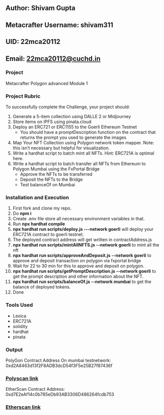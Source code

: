 ## Author: Shivam Gupta
## Metacrafter Username: shivam311
## UID: 22mca20112
## Email: 22mca20112@cuchd.in


### Project
Metacrafter Polygon advanced Module 1
### Project Rubric
To successfully complete the Challenge, your project should:

1. Generate a 5-item collection using DALLE 2 or Midjourney
2. Store items on IPFS using pinata.cloud
3. Deploy an ERC721 or ERC1155 to the Goerli Ethereum Testnet
      * You should have a promptDescription function on the contract that returns the prompt you used to generate the images
4. Map Your NFT Collection using Polygon network token mapper. Note: this isn’t necessary but helpful for visualization.
5. Write a hardhat script to batch mint all NFTs. Hint: ERC721A is optimal here.
6. Write a hardhat script to batch transfer all NFTs from Ethereum to Polygon Mumbai using the FxPortal Bridge
      * Approve the NFTs to be transferred
      * Deposit the NFTs to the Bridge
      * Test balanceOf on Mumbai

### Installation and Execution
  1. First fork and clone my repo.
  2. Do **npm i**
  3. Create .env file store all necessary environment variables in that.
  4. Run **npx hardhat compile**
  5. **npx hardhat run scripts/deploy.js ---network goerli** will deploy your ERC721A contract to goerli testnet.
  6. The deployed contract address will get written in contractAddress.js
  7. **npx hardhat run scripts/mintAllNFTS.js --network goerli** to mint all the nft
  8. **npx hardhat run scripts/approveAndDeposit.js --network goerli** to approve and deposit transaction on polygon via fxportal bridge
  9. Wait for 22 to 30 min for this to approve and deposit on polygon.
  10. **npx hardhat run scripts/getPromptDescription.js --network goerli** to get the prompt description and other information about the NFT.
  11. **npx hardhat run scripts/balanceOf.js --network mumbai** to get the balance of deployed tokens.
  12. Done

### Tools Used  
  * Lexica
  * ERC721A
  * solidity
  * hardhat
  * pinata

### Output

PolyGon Contract Address On mumbai testnetwork: 0xd2A8463d13f2F8ADB3dcD54f3F5e25B27f87436f
### [Polyscan link](https://mumbai.polygonscan.com/token/0xd2A8463d13f2F8ADB3dcD54f3F5e25B27f87436f)
EtherScan Contract Address: 0xd7E2eAf14c0b785eDb93AB3306D486264fcdb753
### [Etherscan link](https://goerli.etherscan.io/address/0xd7E2eAf14c0b785eDb93AB3306D486264fcdb753)




